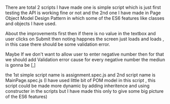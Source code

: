 There are total 2 scripts I have made one is simple script which is just first testing the API is working fine or not and
the 2nd one I have made in Page Object Model Design Pattern in which some of the ES6 features like classes and objects I have used.

About the improvements first then if there is no value in the textbox and user clicks on Submit then noting happnes the screen
just loads and loads , in this case there should be some validation error.

Maybe If we don't want to allow user to enter negative number then for that we should add Validation error cause for every negative number the mediun is gonna be [,]

the 1st simple script name is assignment.spec.js
and 2nd script name is MainPage.spec.js (I have used little bit of POM model in this script , this script could be made more dynamic by adding inheritence and using constructer in the scripts but I have made this only to give some big picture of the ES6 features)

